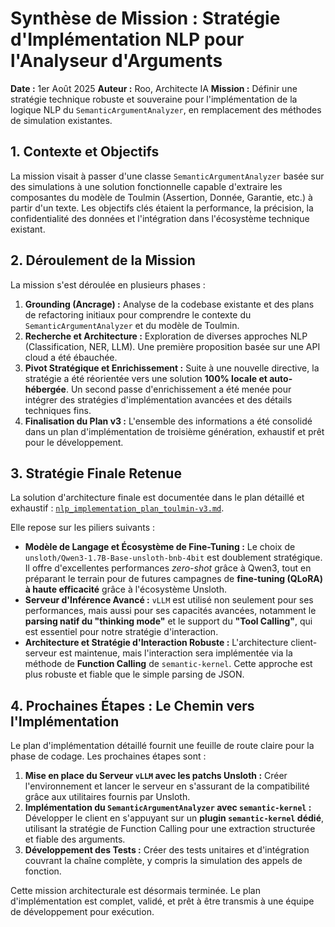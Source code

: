 # Synthèse de Mission : Stratégie d'Implémentation NLP pour l'Analyseur d'Arguments

**Date :** 1er Août 2025
**Auteur :** Roo, Architecte IA
**Mission :** Définir une stratégie technique robuste et souveraine pour l'implémentation de la logique NLP du `SemanticArgumentAnalyzer`, en remplacement des méthodes de simulation existantes.

## 1. Contexte et Objectifs

La mission visait à passer d'une classe `SemanticArgumentAnalyzer` basée sur des simulations à une solution fonctionnelle capable d'extraire les composantes du modèle de Toulmin (Assertion, Donnée, Garantie, etc.) à partir d'un texte. Les objectifs clés étaient la performance, la précision, la confidentialité des données et l'intégration dans l'écosystème technique existant.

## 2. Déroulement de la Mission

La mission s'est déroulée en plusieurs phases :
1.  **Grounding (Ancrage) :** Analyse de la codebase existante et des plans de refactoring initiaux pour comprendre le contexte du `SemanticArgumentAnalyzer` et du modèle de Toulmin.
2.  **Recherche et Architecture :** Exploration de diverses approches NLP (Classification, NER, LLM). Une première proposition basée sur une API cloud a été ébauchée.
3.  **Pivot Stratégique et Enrichissement :** Suite à une nouvelle directive, la stratégie a été réorientée vers une solution **100% locale et auto-hébergée**. Un second passe d'enrichissement a été menée pour intégrer des stratégies d'implémentation avancées et des détails techniques fins.
4.  **Finalisation du Plan v3 :** L'ensemble des informations a été consolidé dans un plan d'implémentation de troisième génération, exhaustif et prêt pour le développement.

## 3. Stratégie Finale Retenue

La solution d'architecture finale est documentée dans le plan détaillé et exhaustif : [`nlp_implementation_plan_toulmin-v3.md`](nlp_implementation_plan_toulmin-v3.md).

Elle repose sur les piliers suivants :
*   **Modèle de Langage et Écosystème de Fine-Tuning :** Le choix de `unsloth/Qwen3-1.7B-Base-unsloth-bnb-4bit` est doublement stratégique. Il offre d'excellentes performances *zero-shot* grâce à Qwen3, tout en préparant le terrain pour de futures campagnes de **fine-tuning (QLoRA) à haute efficacité** grâce à l'écosystème Unsloth.
*   **Serveur d'Inférence Avancé :** `vLLM` est utilisé non seulement pour ses performances, mais aussi pour ses capacités avancées, notamment le **parsing natif du "thinking mode"** et le support du **"Tool Calling"**, qui est essentiel pour notre stratégie d'interaction.
*   **Architecture et Stratégie d'Interaction Robuste :** L'architecture client-serveur est maintenue, mais l'interaction sera implémentée via la méthode de **Function Calling** de `semantic-kernel`. Cette approche est plus robuste et fiable que le simple parsing de JSON.

## 4. Prochaines Étapes : Le Chemin vers l'Implémentation

Le plan d'implémentation détaillé fournit une feuille de route claire pour la phase de codage. Les prochaines étapes sont :
1.  **Mise en place du Serveur `vLLM` avec les patchs Unsloth :** Créer l'environnement et lancer le serveur en s'assurant de la compatibilité grâce aux utilitaires fournis par Unsloth.
2.  **Implémentation du `SemanticArgumentAnalyzer` avec `semantic-kernel` :** Développer le client en s'appuyant sur un **plugin `semantic-kernel` dédié**, utilisant la stratégie de Function Calling pour une extraction structurée et fiable des arguments.
3.  **Développement des Tests :** Créer des tests unitaires et d'intégration couvrant la chaîne complète, y compris la simulation des appels de fonction.

Cette mission architecturale est désormais terminée. Le plan d'implémentation est complet, validé, et prêt à être transmis à une équipe de développement pour exécution.